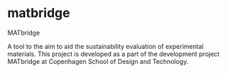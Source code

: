 # matbridge
MATbridge

A tool to the aim to aid the sustainability evaluation of experimental materials.
This project is developed as a part of the development project MATbridge at Copenhagen School of
Design and Technology. 

